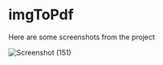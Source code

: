 # imgToPdf

Here are some screenshots from the project

![Screenshot (151)](https://user-images.githubusercontent.com/68517660/138468465-34a300cb-b882-45a3-8aea-e578a5f04888.png)




